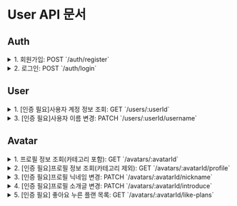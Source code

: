 # User API 문서

## Auth

<details>
  <summary>1. 회원가입: POST `/auth/register`</summary>
  
**request**:

```
{
  "user": {
    "email": "test@example.com",
    "password": "Password123@",
    "username": "username"
  },
  "avatar": {
    "nickname": "user_nickname"
  }
}


```

**response**:

- 성공했을 경우:

```
{
    "createdAt": "2025-02-11T08:54:42.775Z",
    "updatedAt": "2025-02-11T08:54:42.000Z",
    "isUpdated": false,
    "id": 1,
    "email": "test@example.com",
    "username": "username",
    "avatar": {
        "createdAt": "2025-02-11T08:54:42.813Z",
        "updatedAt": "2025-02-11T08:54:42.813Z",
        "isUpdated": false,
        "avatarId": 1,
        "nickname": "user_nickname",
        "introduce": null,
        "profileImage": "uploads/profileImages/default.png"
    }
}

```

- 이메일 중복:

```
{
    "success": false,
    "message": "이미 존재하는 이메일입니다.",
    "error": "Unauthorized",
    "statusCode": 401
}
```

- 닉네임 중복:

```
{
    "success": false,
    "message": "이미 존재하는 닉네임입니다.",
    "error": "Unauthorized",
    "statusCode": 401
}
```

</details>
<details>
  <summary>2. 로그인: POST `/auth/login`</summary>
  
**request**:

```
{
    "email": "test@example.com",
    "password": "Password123@"
}

```

**response**:

- 로그인 성공:

```
{
    "loginUser": {
        "createdAt": "2025-02-11T08:54:42.775Z",
        "updatedAt": "2025-02-11T08:54:42.000Z",
        "isUpdated": false,
        "id": 1,
        "email": "test@example.com",
        "username": "username",
        "avatar": {
            "createdAt": "2025-02-11T08:54:42.813Z",
            "updatedAt": "2025-02-11T08:54:42.813Z",
            "isUpdated": false,
            "avatarId": 1,
            "nickname": "user_nickname",
            "introduce": null,
            "profileImage": "uploads/profileImages/default.png"
        }
    },
    "jwt": "eyJhbGciOiJIUzI1NiIsInR5cCI6IkpXVCJ9..."
}
```

- 아이디 잘못 입력:

```
{
    "success": false,
    "message": "해당하는 사용자를 찾을 수 없습니다.",
    "error": "Not Found",
    "statusCode": 404
}
```

- 패스워드 잘못 입력:

```
{
    "success": false,
    "message": "로그인에 실패하였습니다.",
    "error": "Unauthorized",
    "statusCode": 401
}
```

</details>

## User

<details>
  <summary>1. [인증 필요]사용자 계정 정보 조회: GET `/users/:userId`</summary>

**response**:

- 성공 했을 경우:

```
{
    "createdAt": "2025-02-11T08:54:42.775Z",
    "updatedAt": "2025-02-11T08:54:42.000Z",
    "isUpdated": false,
    "id": 1,
    "email": "test@example.com",
    "username": "username"
}
```

- jwt 토큰은 있지만, 다른 사용자의 정보를 조회했을 경우:

```
{
    "success": false,
    "message": "다른 사용자의 정보를 조회할 수 없습니다.",
    "error": "Bad Request",
    "statusCode": 400
}
```

- 인증이 안되었을 경우:

```
{
    "success": false,
    "message": "Unauthorized",
    "statusCode": 401
}
```

</details>

<details>
  <summary>3. [인증 필요]사용자 이름 변경: PATCH `/users/:userId/username`</summary>

**request**:

```
{
    "username": "newuser"
}
```

**response**:

- 성공 했을 경우:

```
{
    "createdAt": "2025-02-11T08:54:42.775Z",
    "updatedAt": "2025-02-11T08:56:40.293Z",
    "isUpdated": true,
    "id": 1,
    "email": "test@example.com",
    "username": "newuser"
}
```

- 변경 전 이름과 동일하게 변경할 경우:

```
{
    "success": false,
    "message": "동일한 이름으로 변경할 수 없습니다.",
    "error": "Bad Request",
    "statusCode": 400
}
```

- 이름 변경 조건과 맞지 않을 경우:

```
{
    "success": false,
    "message": "이름은 2~30자 이내여야 하며, 숫자와 특수기호를 포함할 수 없습니다.",
    "error": "Bad Request",
    "statusCode": 400
}
```

</details>

## Avatar

<details>
  <summary>1. 프로필 정보 조회(카테고리 포함): GET `/avatars/:avatarId`</summary>

**response**:

```
{
    "createdAt": "2025-02-11T08:54:42.813Z",
    "updatedAt": "2025-02-11T08:54:42.813Z",
    "isUpdated": false,
    "avatarId": 1,
    "nickname": "user_nickname",
    "introduce": null,
    "profileImage": "uploads/profileImages/default.png",
    "categories": [
        {
            "createdAt": "2025-02-11T08:57:09.494Z",
            "updatedAt": "2025-02-11T08:57:09.494Z",
            "isUpdated": false,
            "categoryId": 1,
            "categoryTitle": "new category"
        }
    ]
}
```

</details>

<details>
  <summary>2. [인증 필요]프로필 정보 조회(카테고리 제외): GET `/avatars/:avatarId/profile`</summary>

- 사용자 프로필 설정 페이지에서 사용되기에 인증 필요

- GET `/avatars/:avatarId` 로 어차피 조회되는데, 만들 필요가 있나 생각이 들긴 함. 카테고리를 안가져오니 전송 데이터를 줄일 수는 있겠지만, 큰 차이는 없을 듯...

**response**:

```
{
    "createdAt": "2025-02-11T08:54:42.813Z",
    "updatedAt": "2025-02-11T08:54:42.813Z",
    "isUpdated": false,
    "avatarId": 1,
    "nickname": "user_nickname",
    "introduce": null,
    "profileImage": "uploads/profileImages/default.png"
}
```

</details>

<details>
  <summary>3. [인증 필요]프로필 닉네임 변경: PATCH `/avatars/:avatarId/nickname`</summary>

**request**:

```
{
    "nickname": "new_nickname"
}
```

**response**:

- 성공 했을 경우:

```
{
    "createdAt": "2025-02-11T08:54:42.813Z",
    "updatedAt": "2025-02-11T08:57:53.699Z",
    "isUpdated": true,
    "avatarId": 1,
    "nickname": "new_nickname",
    "introduce": null,
    "profileImage": "uploads/profileImages/default.png"
}
```

- 변경 전 닉네임과 동일하게 변경할 경우:

```
{
    "success": false,
    "message": "동일한 닉네임으로 변경할 수 없습니다.",
    "error": "Bad Request",
    "statusCode": 400
}
```

- 이름 변경 조건과 맞지 않을 경우:

```
{
    "success": false,
    "message": "닉네임은 4~20자 이내여야 하며, 한글, 영어, 숫자, _, - 만 허용됩니다.",
    "error": "Bad Request",
    "statusCode": 400
}
```

</details>
<details>
  <summary>4. [인증 필요]프로필 소개글 변경: PATCH `/avatars/:avatarId/introduce`</summary>

**request**:

```
{
    "introduce": "HELLO WORLD!"
}
```

**response**:

- 성공 했을 경우:

```
{
    "createdAt": "2025-02-11T08:54:42.813Z",
    "updatedAt": "2025-02-11T08:58:07.737Z",
    "isUpdated": true,
    "avatarId": 1,
    "nickname": "new_nickname",
    "introduce": "HELLO WORLD!",
    "profileImage": "uploads/profileImages/default.png"
}
```

- 소개글 조건에 맞지 않아 실패할 경우(150자 이상):

```
{
    "statusCode": 500,
    "message": "Internal server error"
}
```

- 에러 메시지 수정 필요

</details>
<details>
  <summary>5. [인증 필요] 좋아요 누른 플랜 목록: GET `/avatars/:avatarId/like-plans`</summary>

**response**:

- 성공 했을 경우:

```
{
    "createdAt": "2025-02-11T08:54:42.813Z",
    "updatedAt": "2025-02-11T08:58:07.737Z",
    "isUpdated": true,
    "avatarId": 1,
    "nickname": "new_nickname",
    "introduce": "HELLO WORLD!",
    "profileImage": "uploads/profileImages/default.png",
    "likePlans": [
        {
            "createdAt": "2025-02-11T10:06:55.709Z",
            "updatedAt": "2025-02-11T10:06:55.709Z",
            "isUpdated": false,
            "likeId": 1,
            "avatarId": 1,
            "planId": 1
        },
        {
            "createdAt": "2025-02-11T10:07:10.523Z",
            "updatedAt": "2025-02-11T10:07:10.523Z",
            "isUpdated": false,
            "likeId": 2,
            "avatarId": 1,
            "planId": 2
        }
    ]
}
```

</details>
